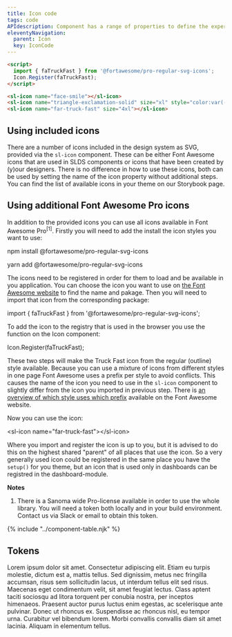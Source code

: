 ```yaml
---
title: Icon code
tags: code
APIdescription: Component has a range of properties to define the experience in different use cases.
eleventyNavigation:
  parent: Icon
  key: IconCode
---
```

<section>  
<div class="ds-example" style="gap: 3rem;">
<sl-icon name="face-smile"></sl-icon>
<sl-icon name="triangle-exclamation-solid" size="xl" style="color:var(--sl-color-palette-danger-500)"></sl-icon>
<sl-icon name="far-truck-fast" size="4xl"></sl-icon>
</div>

<div class="ds-code">

  ```html
  <script>
    import { faTruckFast } from '@fortawesome/pro-regular-svg-icons';
    Icon.Register(faTruckFast);
  </script>

  <sl-icon name="face-smile"></sl-icon>
  <sl-icon name="triangle-exclamation-solid" size="xl" style="color:var(--sl-color-palette-danger-500)"></sl-icon>
  <sl-icon name="far-truck-fast" size="4xl"></sl-icon>
  ```
</div>

</section>

<section>

## Using included icons

There are a number of icons included in the design system as SVG, provided via the `sl-icon` component. These can be either Font Awesome icons that are used in SLDS components or icons that have been created by (y)our designers. There is no difference in how to use these icons, both can be used by setting the name of the icon property without additional steps.
You can find the list of available icons in your theme on our Storybook page.

## Using additional Font Awesome Pro icons

In addition to the provided icons you can use all icons available in Font Awesome Pro<sup>[1]</sup>. Firstly you will need to add the install the icon styles you want to use:

<ds-code-snippet language="bash"> npm install @fortawesome/pro-regular-svg-icons</ds-code-snippet>

<ds-code-snippet language="bash"> yarn add @fortawesome/pro-regular-svg-icons</ds-code-snippet>

The icons need to be registered in order for them to load and be available in you application. You can choose the icon you want to use on [the Font Awesome website](https://fontawesome.com/icons) to find the name and pakage. Then you will need to import that icon from the corresponding package:

<ds-code-snippet language="javascript">import { faTruckFast } from '@fortawesome/pro-regular-svg-icons';</ds-code-snippet>

To add the icon to the registry that is used in the browser you use the function on the Icon component:

<ds-code-snippet language="javascript">Icon.Register(faTruckFast);</ds-code-snippet>

These two steps will make the Truck Fast icon from the regular (outline) style available. Because you can use a mixture of icons from different styles in one page Font Awesome uses a prefix per style to avoid conflicts. This causes the name of the icon you need to use in the `sl-icon` component to slightly differ from the icon you imported in previous step. There is [an overview of which style uses which prefix](https://docs.fontawesome.com/web/dig-deeper/kit-package-api/#prefix) available on the Font Awesome website.


Now you can use the icon:

<ds-code-snippet language="html">&lt;sl-icon name="far-truck-fast"&gt;&lt;/sl-icon&gt;</ds-code-snippet>

Where you import and register the icon is up to you, but it is advised to do this on the highest shared "parent" of all places that use the icon. So a very generally used icon could be registered in the same place you have the `setup()` for you theme, but an icon that is used only in dashboards can be registred in the dashboard-module.



**Notes**
1. There is a Sanoma wide Pro-license available in order to use the whole library. You will need a token both locally and in your build environment. Contact us via Slack or email to obtain this token.

</section>

{% include "../component-table.njk" %}

<section>

## Tokens

Lorem ipsum dolor sit amet. Consectetur adipiscing elit. Etiam eu turpis molestie, dictum est a, mattis tellus. Sed dignissim, metus nec fringilla accumsan, risus sem sollicitudin lacus, ut interdum tellus elit sed risus. Maecenas eget condimentum velit, sit amet feugiat lectus. Class aptent taciti sociosqu ad litora torquent per conubia nostra, per inceptos himenaeos. Praesent auctor purus luctus enim egestas, ac scelerisque ante pulvinar. Donec ut rhoncus ex. Suspendisse ac rhoncus nisl, eu tempor urna. Curabitur vel bibendum lorem. Morbi convallis convallis diam sit amet lacinia. Aliquam in elementum tellus.

</section>
